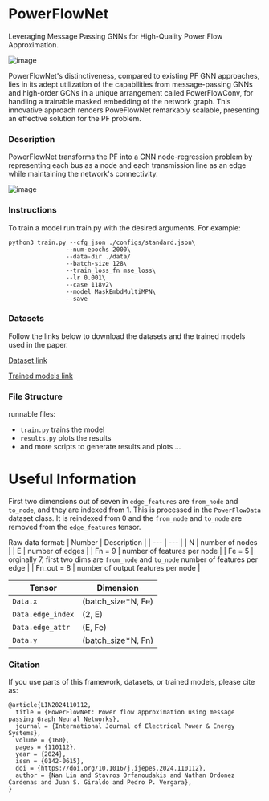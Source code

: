 # PowerFlowNet
Leveraging Message Passing GNNs for High-Quality Power Flow Approximation.

![image](https://github.com/StavrosOrf/PoweFlowNet/assets/17108978/1a6398c5-cac6-40cf-a3a1-0bc8fb66a0dc)


PowerFlowNet's distinctiveness, compared to existing PF GNN approaches, lies in its adept utilization of the capabilities from message-passing GNNs and high-order GCNs in a unique arrangement called PowerFlowConv, for handling a trainable masked embedding of the network graph. This innovative approach renders PoweFlowNet remarkably scalable, presenting an effective solution for the PF problem.

### Description

PowerFlowNet transforms the PF into a GNN node-regression problem by representing each bus as a node and each transmission line as an edge while maintaining the network's connectivity.

![image](https://github.com/StavrosOrf/PoweFlowNet/assets/17108978/3c3314c8-c111-41a7-8eb6-2116533f7f72)


### Instructions


To train a model run train.py with the desired arguments. For example:
```
python3 train.py --cfg_json ./configs/standard.json\
                --num-epochs 2000\
                --data-dir ./data/
                --batch-size 128\
                --train_loss_fn mse_loss\
                --lr 0.001\
                --case 118v2\
                --model MaskEmbdMultiMPN\
                --save
```


### Datasets

Follow the links below to download the datasets and the trained models used in the paper.

[Dataset link](https://surfdrive.surf.nl/files/index.php/s/Qw4RHLvI2RPBIBL)

[Trained models link](https://surfdrive.surf.nl/files/index.php/s/iunfVTGsABT5NaD)



### File Structure
runnable files:
- `train.py` trains the model
- `results.py` plots the results
- and more scripts to generate results and plots ...

# Useful Information
First two dimensions out of seven in `edge_features` are `from_node` and `to_node`, and they are indexed from $1$. This is processed in the `PowerFlowData` dataset class. It is reindexed from $0$ and the `from_node` and `to_node` are removed from the `edge_features` tensor.

Raw data format: 
| Number | Description |
| --- | --- |
| N | number of nodes |
| E | number of edges |
| Fn = 9 | number of features per node |
| Fe = 5 | orginally 7, first two dims are `from_node` and `to_node` number of features per edge |
| Fn_out = 8 | number of output features per node |

| Tensor | Dimension |
| --- | --- |
| `Data.x` | (batch_size*N, Fe) |
| `Data.edge_index` | (2, E) |
| `Data.edge_attr` | (E, Fe) |
| `Data.y` | (batch_size*N, Fn) |


### Citation

If you use parts of this framework, datasets, or trained models, please cite as:
```
@article{LIN2024110112,
  title = {PowerFlowNet: Power flow approximation using message passing Graph Neural Networks},
  journal = {International Journal of Electrical Power & Energy Systems},
  volume = {160},
  pages = {110112},
  year = {2024},
  issn = {0142-0615},
  doi = {https://doi.org/10.1016/j.ijepes.2024.110112},
  author = {Nan Lin and Stavros Orfanoudakis and Nathan Ordonez Cardenas and Juan S. Giraldo and Pedro P. Vergara},
}
```

